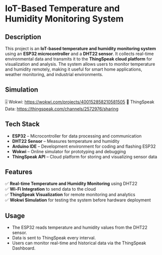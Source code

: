 # IoT-Based Temperature and Humidity Monitoring System

## Description
This project is an **IoT-based temperature and humidity monitoring system** using an **ESP32 microcontroller** and a **DHT22 sensor**. It collects real-time environmental data and transmits it to the **ThingSpeak cloud platform** for visualization and analysis. The system allows users to monitor temperature and humidity remotely, making it useful for smart home applications, weather monitoring, and industrial environments.

## Simulation
🎚️ Wokwi: https://wokwi.com/projects/400152858210581505
🛜 ThingSpeak Data: https://thingspeak.com/channels/2572976/sharing

## Tech Stack
- **ESP32** – Microcontroller for data processing and communication  
- **DHT22 Sensor** – Measures temperature and humidity  
- **Arduino IDE** – Development environment for coding and flashing ESP32  
- **Wokwi** – Online simulator for prototyping and debugging  
- **ThingSpeak API** – Cloud platform for storing and visualizing sensor data  

## Features
✅ **Real-time Temperature and Humidity Monitoring** using DHT22  
✅ **Wi-Fi Integration** to send data to the cloud  
✅ **ThingSpeak Visualization** for remote monitoring and analytics  
✅ **Wokwi Simulation** for testing the system before hardware deployment  

## Usage
- The ESP32 reads temperature and humidity values from the DHT22 sensor.
- Data is sent to ThingSpeak every interval.
- Users can monitor real-time and historical data via the ThingSpeak Dashboard.
